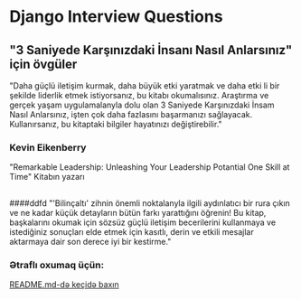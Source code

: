 # Django Interview Questions

## "3 Saniyede Karşınızdaki İnsanı Nasıl Anlarsınız" için övgüler
"Daha güçlü iletişim kurmak, daha büyük etki yaratmak ve daha etki­ li bir şekilde liderlik etmek istiyorsanız, bu kitabı okumalısınız. Araştır­ma ve gerçek yaşam uygulamalanyla dolu olan 3 Saniyede Karşınızdaki İnsam Nasıl Anlarsınız, işten çok daha fazlasını başarmanızı sağlayacak. Kullanırsanız, bu kitaptaki bilgiler hayatınızı değiştirebilir."
### Kevin Eikenberry
"Remarkable Leadership: Unleashing Your Leadership Potantial One Skill at Time" Kitabın yazarı
##   
####ddfd
"'Bilinçaltı' zihnin önemli noktalanyla ilgili aydınlatıcı bir rura çıkın ve ne kadar küçük detayların bütün farkı yarattığını öğrenin! Bu kitap, başkalarını okumak için sözsüz güçlü iletişim becerilerini kullanmaya ve istediğiniz sonuçları elde etmek için kasıtlı, derin ve etkili mesajlar aktarmaya dair son derece iyi bir kestirme."
### Ətraflı oxumaq üçün:
[README.md-də keçidə baxın](#django-nun-kontekst-prosessorlar%C4%B1n%C4%B1n-m%C9%99qs%C9%99dini-izah-edin)

